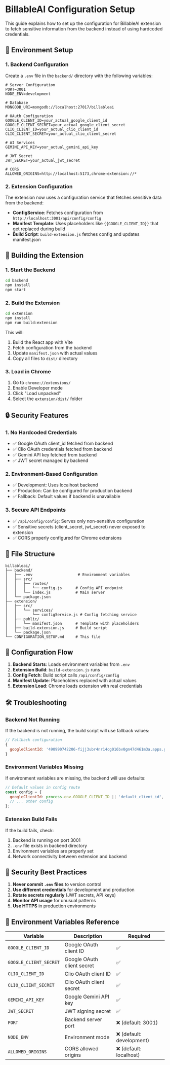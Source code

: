 # BillableAI Configuration Setup

This guide explains how to set up the configuration for BillableAI extension to fetch sensitive information from the backend instead of using hardcoded credentials.

## 🔧 Environment Setup

### 1. Backend Configuration

Create a `.env` file in the `backend/` directory with the following variables:

```env
# Server Configuration
PORT=3001
NODE_ENV=development

# Database
MONGODB_URI=mongodb://localhost:27017/billableai

# OAuth Configuration
GOOGLE_CLIENT_ID=your_actual_google_client_id
GOOGLE_CLIENT_SECRET=your_actual_google_client_secret
CLIO_CLIENT_ID=your_actual_clio_client_id
CLIO_CLIENT_SECRET=your_actual_clio_client_secret

# AI Services
GEMINI_API_KEY=your_actual_gemini_api_key

# JWT Secret
JWT_SECRET=your_actual_jwt_secret

# CORS
ALLOWED_ORIGINS=http://localhost:5173,chrome-extension://*
```

### 2. Extension Configuration

The extension now uses a configuration service that fetches sensitive data from the backend:

- **ConfigService**: Fetches configuration from `http://localhost:3001/api/config/config`
- **Manifest Template**: Uses placeholders like `{{GOOGLE_CLIENT_ID}}` that get replaced during build
- **Build Script**: `build-extension.js` fetches config and updates manifest.json

## 🚀 Building the Extension

### 1. Start the Backend

```bash
cd backend
npm install
npm start
```

### 2. Build the Extension

```bash
cd extension
npm install
npm run build:extension
```

This will:
1. Build the React app with Vite
2. Fetch configuration from the backend
3. Update `manifest.json` with actual values
4. Copy all files to `dist/` directory

### 3. Load in Chrome

1. Go to `chrome://extensions/`
2. Enable Developer mode
3. Click "Load unpacked"
4. Select the `extension/dist/` folder

## 🔒 Security Features

### 1. No Hardcoded Credentials

- ✅ Google OAuth client_id fetched from backend
- ✅ Clio OAuth credentials fetched from backend
- ✅ Gemini API key fetched from backend
- ✅ JWT secret managed by backend

### 2. Environment-Based Configuration

- ✅ Development: Uses localhost backend
- ✅ Production: Can be configured for production backend
- ✅ Fallback: Default values if backend is unavailable

### 3. Secure API Endpoints

- ✅ `/api/config/config`: Serves only non-sensitive configuration
- ✅ Sensitive secrets (client_secret, jwt_secret) never exposed to extension
- ✅ CORS properly configured for Chrome extensions

## 📁 File Structure

```
billableai/
├── backend/
│   ├── .env                    # Environment variables
│   ├── src/
│   │   ├── routes/
│   │   │   └── config.js      # Config API endpoint
│   │   └── index.js           # Main server
│   └── package.json
├── extension/
│   ├── src/
│   │   └── services/
│   │       └── configService.js # Config fetching service
│   ├── public/
│   │   └── manifest.json      # Template with placeholders
│   ├── build-extension.js     # Build script
│   └── package.json
└── CONFIGURATION_SETUP.md     # This file
```

## 🔄 Configuration Flow

1. **Backend Starts**: Loads environment variables from `.env`
2. **Extension Build**: `build-extension.js` runs
3. **Config Fetch**: Build script calls `/api/config/config`
4. **Manifest Update**: Placeholders replaced with actual values
5. **Extension Load**: Chrome loads extension with real credentials

## 🛠️ Troubleshooting

### Backend Not Running
If the backend is not running, the build script will use fallback values:
```javascript
// Fallback configuration
{
  googleClientId: '490990742206-fijj3ubr4nr14cg016bv0gm47d461m3a.apps.googleusercontent.com'
}
```

### Environment Variables Missing
If environment variables are missing, the backend will use defaults:
```javascript
// Default values in config route
const config = {
  googleClientId: process.env.GOOGLE_CLIENT_ID || 'default_client_id',
  // ... other config
};
```

### Extension Build Fails
If the build fails, check:
1. Backend is running on port 3001
2. `.env` file exists in backend directory
3. Environment variables are properly set
4. Network connectivity between extension and backend

## 🔐 Security Best Practices

1. **Never commit `.env` files** to version control
2. **Use different credentials** for development and production
3. **Rotate secrets regularly** (JWT secrets, API keys)
4. **Monitor API usage** for unusual patterns
5. **Use HTTPS** in production environments

## 📝 Environment Variables Reference

| Variable | Description | Required |
|----------|-------------|----------|
| `GOOGLE_CLIENT_ID` | Google OAuth client ID | ✅ |
| `GOOGLE_CLIENT_SECRET` | Google OAuth client secret | ✅ |
| `CLIO_CLIENT_ID` | Clio OAuth client ID | ✅ |
| `CLIO_CLIENT_SECRET` | Clio OAuth client secret | ✅ |
| `GEMINI_API_KEY` | Google Gemini API key | ✅ |
| `JWT_SECRET` | JWT signing secret | ✅ |
| `PORT` | Backend server port | ❌ (default: 3001) |
| `NODE_ENV` | Environment mode | ❌ (default: development) |
| `ALLOWED_ORIGINS` | CORS allowed origins | ❌ (default: localhost) | 